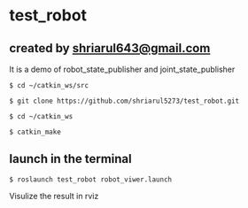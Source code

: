 # test_robot


## created by shriarul643@gmail.com

It is a demo of robot_state_publisher and joint_state_publisher 

```
$ cd ~/catkin_ws/src

$ git clone https://github.com/shriarul5273/test_robot.git

$ cd ~/catkin_ws

$ catkin_make
```

## launch in the terminal

```
$ roslaunch test_robot robot_viwer.launch 
```

Visulize the result in rviz 